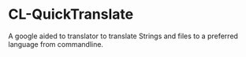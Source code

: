 # CL-QuickTranslate
A google aided to translator to translate Strings and files to a preferred language from commandline.
